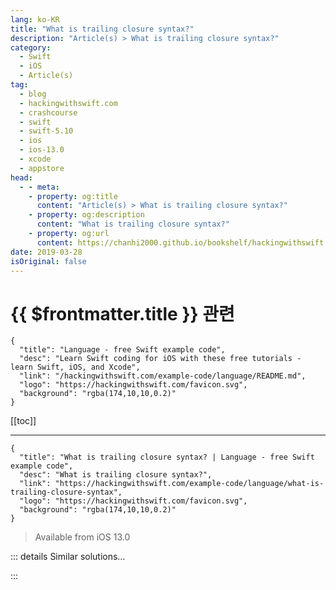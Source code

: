 ```yaml
---
lang: ko-KR
title: "What is trailing closure syntax?"
description: "Article(s) > What is trailing closure syntax?"
category:
  - Swift
  - iOS
  - Article(s)
tag: 
  - blog
  - hackingwithswift.com
  - crashcourse
  - swift
  - swift-5.10
  - ios
  - ios-13.0
  - xcode
  - appstore
head:
  - - meta:
    - property: og:title
      content: "Article(s) > What is trailing closure syntax?"
    - property: og:description
      content: "What is trailing closure syntax?"
    - property: og:url
      content: https://chanhi2000.github.io/bookshelf/hackingwithswift.com/example-code/language/what-is-trailing-closure-syntax.html
date: 2019-03-28
isOriginal: false
---
```


# {{ $frontmatter.title }} 관련

```component VPCard
{
  "title": "Language - free Swift example code",
  "desc": "Learn Swift coding for iOS with these free tutorials - learn Swift, iOS, and Xcode",
  "link": "/hackingwithswift.com/example-code/language/README.md",
  "logo": "https://hackingwithswift.com/favicon.svg",
  "background": "rgba(174,10,10,0.2)"
}
```

[[toc]]

---

```component VPCard
{
  "title": "What is trailing closure syntax? | Language - free Swift example code",
  "desc": "What is trailing closure syntax?",
  "link": "https://hackingwithswift.com/example-code/language/what-is-trailing-closure-syntax",
  "logo": "https://hackingwithswift.com/favicon.svg",
  "background": "rgba(174,10,10,0.2)"
}
```

> Available from iOS 13.0

<!-- TODO: 작성 -->

<!-- 
Trailing closure syntax is a little piece of syntactic sugar that makes particularly common code more pleasant to read and write. Many functions in iOS accept multiple parameters where the final parameter is a closure. For example, if you've done animation in iOS you'll be familiar with this method:

```swift
public class func animate(withDuration: TimeInterval, animations: () -> Void)
```

That accepts an animation duration as its first parameter, and a closure containing animation instructions as its second.

One way of calling this method is like this:

```swift
UIView.animate(withDuration: 1, animations: { [unowned self] in
    self.view.backgroundColor = UIColor.red
})
```

While that is perfectly valid Swift code, it's harder to read than it ought to be. If a closure is the last parameter to a method, as seen here, Swift allows you write your code like this instead:

```swift
UIView.animate(withDuration: 1) { [unowned self] in
    self.view.backgroundColor = UIColor.red
}
```

That's shorter, and avoids the double closing `})` code.

This functionality is available wherever a closure is the final parameter to a function. For testing purposes, we could write a simple one like this:

```swift
func greetThenRunClosure(name: String, closure: () -> ()) {
    print("Hello, \(name)!")
    closure()
}
```

That prints a message, then runs a closure. Because the closure is the final parameter to the function, we can call it using trailing closure syntax like this:

```swift
greetThenRunClosure(name: "Paul") {
    print("The closure was run")
}
```

-->

::: details Similar solutions…

<!--
/example-code/uikit/whats-the-difference-between-leading-trailing-left-and-right-anchors">What’s the difference between leading, trailing, left, and right anchors? 
/example-code/language/what-is-a-closure">What is a closure? 
/example-code/language/what-is-an-escaping-closure">What is an escaping closure? 
/example-code/language/how-to-write-a-closure-that-returns-a-value">How to write a closure that returns a value 
/example-code/language/whats-the-difference-between-a-function-and-a-closure">What’s the difference between a function and a closure?</a>
-->

:::

